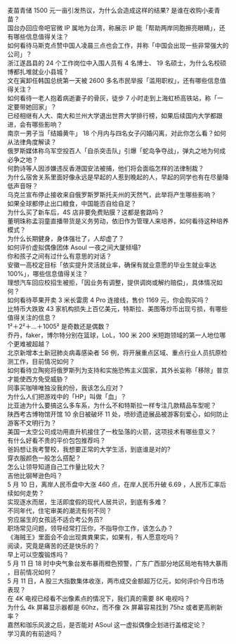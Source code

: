 麦苗青储 1500 元一亩引发热议，为什么会造成这样的结果? 是谁在收购小麦青苗？  
国台办回应帝吧官微 IP 属地为台湾，称展示 IP 能「帮助两岸同胞擦亮眼睛」，还有哪些信息值得关注？  
如何看待马斯克点赞中国人凌晨三点也会工作，并称「中国会出现一些非常强大的公司」？  
浙江遂昌县的 24 个工作岗位中入围人员有 4 名博士、 19 名硕士，为什么名校硕博都扎堆就业小县城？  
文在寅卸任韩国总统第一天被 2600 多名市民举报「滥用职权」，还有哪些信息值得关注？  
如何看待一老人抱着病逝妻子的骨灰，徒步 7 小时走到上海虹桥高铁站，称「一定要带她回家」？  
已经相继有人大、南大和兰州大学退出世界大学排行榜，如果后续国内大学都跟进，会有哪些影响？  
南京一男子当「结婚黄牛」 18 个月内与四名女子闪婚闪离，对此你怎么看？如何从法律角度解读？  
俄罗斯媒体称乌军空投百人「自杀突击队」引爆「蛇岛争夺战」，弹丸之地为何成必争之地？  
何韵诗等人因涉嫌违反香港国安法被捕，他们将会面临怎样的法律制裁？  
为什么宿舍关系里面好像永远是早起的人惹到晚起的人，早起的同学也有在尽量降低声音呀？  
乌克兰宣布停止接收来自俄罗斯罗斯托夫州的天然气，此举将产生哪些影响？  
如果全球都停止出口粮食，中国能否自给自足？  
为什么买了新车后，4S 店非要免费贴膜？这都是套路吗？  
董明珠称孟羽童直播带货是义务劳动，依旧作为管理人来培养，如何看待这种培养模式？  
为什么长期健身，身体强壮了，人却虚了？  
如何评价虚拟偶像团体 Asoul 一夜之间大厦倾塌?  
你和孩子之间有过什么有意思的对话？  
安徽一高校定目标「依实提升灵活就业率，确保有就业意愿的毕业生就业率达 100%」，哪些信息值得关注？  
理想汽车回应校招生被拒，「因业务有调整，提供调岗或解约赔偿」，具体情况如何？  
如何看待苹果开卖 3 米长雷雳 4 Pro 连接线，售价 1169 元，你会购买吗？  
比特币大跌致 43 家机构损失上百亿美元，特斯拉、美图等炒币出现亏损，有哪些值得关注的信息？  
1²＋2²＋…＋1005² 是奇数还是偶数？  
乔丹，faker，博尔特分别在篮球，LoL，100 米 200 米短跑领域的第一人地位哪个更难被超越？  
北京新增本土新冠肺炎病毒感染者 56 例，将开展重点区域、重点行业人员抗原检测工作，目前情况如何？  
如何看待立陶宛将俄罗斯列为支持和实施恐怖主义国家，其外长妄称「移除」普京才能使西方免受威胁？  
同事买咖啡唯独没我的份，我该怎么应对？  
为什么人们把游戏中的「HP」叫做「血」？  
比亚迪为什么要搞这么多车系，为什么不和特斯拉一样专注几款精品车型呢？  
陕西考古博物馆开馆 10 余日被破坏 11 处，喷砂遗迹展品被游客刻爱心，如何防止游客不文明行为？  
美国一太空公司成功用直升机接住了一枚坠落的火箭，这项技术有哪些意义？  
有什么好看不贵的平价包包推荐吗？  
爸妈想让我考警校，我想要正常的大学生活，到底谁是对的?  
穿衣服颜色一般怎么搭配？  
怎么让领导知道自己工作量比较大？  
吉他比钢琴逊色吗？  
5 月 10 日，离岸人民币盘中大涨 460 点，在岸人民币升破 6.69 ，人民币汇率后续如何走势？  
实现逐水而居，生活即度假的现代人居共识，到底有多难？  
不同年代，住宅审美的潮流有何不同？  
穷应届生的女孩适不适合考公务员?  
职场常见问题，领导经常打压你，不指导你工作，该怎么办？  
《海贼王》里面会不会出现粪粪果实，如果有，有人愿意吃吗？  
阅读，究竟是痛苦的还是快乐的？  
早上可以空腹锻炼吗？  
5 月 11 日 18 时中央气象台发布暴雨橙色预警，广东广西部分地区局地有特大暴雨 ，目前情况如何？  
5 月 11 日，A 股三大指数集体收涨，两市成交金额超万亿元，如何评价今日市场表现？  
在 4K 电视已经看不出像素点的情况下，我们真的需要 8K 电视吗？  
为什么 4k 屏幕显示器都是 60hz，而不像 2k 屏幕容易找到 75hz 或者更高刷新率？  
嘉然和珈乐风波之后，是否能对 ASoul 这一虚拟偶像企划进行盖棺定论？  
学习真的有前途吗？  
